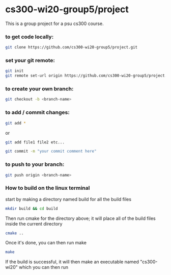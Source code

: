 # cs300-wi20-group5/project

This is a group project for a psu cs300 course. 

### to get code locally: 

```bash
git clone https://github.com/cs300-wi20-group5/project.git
```

### set your git remote:

```bash
git init 
git remote set-url origin https://github.com/cs300-wi20-group5/project.git 
```

### to create your own branch:

```bash
git checkout -b <branch-name> 
```

### to add / commit changes:

```bash
git add *   
```
or
```bash
git add file1 file2 etc...
```
```bash
git commit -m "your commit comment here"
```

### to push to your branch:

```bash
git push origin <branch-name>
```
### How to build on the linux terminal
start by making a directory named build for all the build files
```bash
mkdir build && cd build
```
Then run cmake for the directory above; it will place all of the build files inside the current directory

```bash
cmake ..
```
Once it's done, you can then run make

```bash
make
```
If the build is successful, it will then make an executable named "cs300-wi20" which you can then run  
